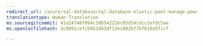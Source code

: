 ```yaml
---
redirect_url: /azure/sql-database/sql-database-elastic-pool-manage-powershell
translationtype: Human Translation
ms.sourcegitcommit: 41a24748f994c506542216c05d54cdcc2efdc5ae
ms.openlocfilehash: 3c8092cefcb852403df13ec802bf7bf610a5fccf

--- 
```



<!--HONumber=Feb17_HO2-->


